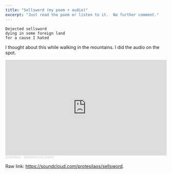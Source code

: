 ```yaml
---
title: "Sellsword (my poem + audio)"
excerpt: "Just read the poem or listen to it.  No further comment."
---
```


```
Dejected sellsword
dying in some foreign land
for a cause I hated
```

I thought about this while walking in the mountains.  I did the audio
on the spot.

<iframe width="100%" height="300" scrolling="no" frameborder="no" allow="autoplay" src="https://w.soundcloud.com/player/?url=https%3A//api.soundcloud.com/tracks/1394706820&color=%23ff5500&auto_play=false&hide_related=false&show_comments=true&show_user=true&show_reposts=false&show_teaser=true&visual=true"></iframe><div style="font-size: 10px; color: #cccccc;line-break: anywhere;word-break: normal;overflow: hidden;white-space: nowrap;text-overflow: ellipsis; font-family: Interstate,Lucida Grande,Lucida Sans Unicode,Lucida Sans,Garuda,Verdana,Tahoma,sans-serif;font-weight: 100;"><a href="https://soundcloud.com/protesilaos" title="protesilaos" target="_blank" style="color: #cccccc; text-decoration: none;">protesilaos</a> · <a href="https://soundcloud.com/protesilaos/sellsword" title="Sellsword (my poem)" target="_blank" style="color: #cccccc; text-decoration: none;">Sellsword (my poem)</a></div>

Raw link: <https://soundcloud.com/protesilaos/sellsword>.
